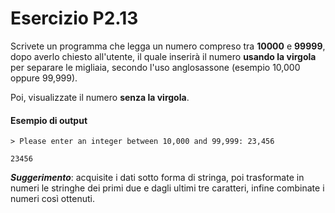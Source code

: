 # Esercizio P2.13
Scrivete un programma che legga un numero compreso tra **10000** e **99999**, dopo averlo chiesto all'utente,
il quale inserirà il numero **usando la virgola** per separare le migliaia, secondo l'uso anglosassone (esempio 10,000 oppure 99,999).

Poi, visualizzate il numero **senza la virgola**.

#### Esempio di output
```
> Please enter an integer between 10,000 and 99,999: 23,456

23456
```
***Suggerimento***: acquisite i dati sotto forma di stringa, poi trasformate in numeri le stringhe dei primi due e dagli ultimi tre caratteri, infine combinate i numeri così ottenuti.
